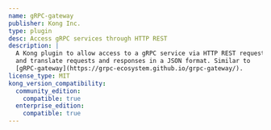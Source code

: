 ```yaml
---
name: gRPC-gateway
publisher: Kong Inc.
type: plugin
desc: Access gRPC services through HTTP REST
description: |
  A Kong plugin to allow access to a gRPC service via HTTP REST requests
  and translate requests and responses in a JSON format. Similar to
  [gRPC-gateway](https://grpc-ecosystem.github.io/grpc-gateway/).
license_type: MIT
kong_version_compatibility:
  community_edition:
    compatible: true
  enterprise_edition:
    compatible: true
---
```

